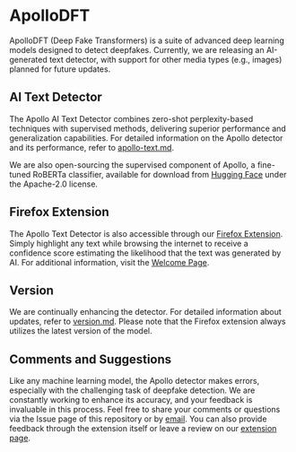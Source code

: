 # ApolloDFT  

ApolloDFT (Deep Fake Transformers) is a suite of advanced deep learning models designed to detect deepfakes. Currently, we are releasing an AI-generated text detector, with support for other media types (e.g., images) planned for future updates.  

## AI Text Detector  
The Apollo AI Text Detector combines zero-shot perplexity-based techniques with supervised methods, delivering superior performance and generalization capabilities. For detailed information on the Apollo detector and its performance, refer to [apollo-text.md](apollo-text.md).  

We are also open-sourcing the supervised component of Apollo, a fine-tuned RoBERTa classifier, available for download from [Hugging Face](https://huggingface.co/fakespotailabs/roberta-base-ai-text-detection-v1) under the Apache-2.0 license.  

## Firefox Extension  
The Apollo Text Detector is also accessible through our [Firefox Extension](https://addons.mozilla.org/en-US/firefox/addon/deep-fake-detector/). Simply highlight any text while browsing the internet to receive a confidence score estimating the likelihood that the text was generated by AI. For additional information, visit the [Welcome Page](https://www.fakespot.com/dfd).  

## Version  
We are continually enhancing the detector. For detailed information about updates, refer to [version.md](version.md). Please note that the Firefox extension always utilizes the latest version of the model.  

## Comments and Suggestions  
Like any machine learning model, the Apollo detector makes errors, especially with the challenging task of deepfake detection. We are constantly working to enhance its accuracy, and your feedback is invaluable in this process. Feel free to share your comments or questions via the Issue page of this repository or by [email](mailto:contact@fakespot.com). You can also provide feedback through the extension itself or leave a review on our [extension page](https://addons.mozilla.org/en-US/firefox/addon/deep-fake-detector/).  
